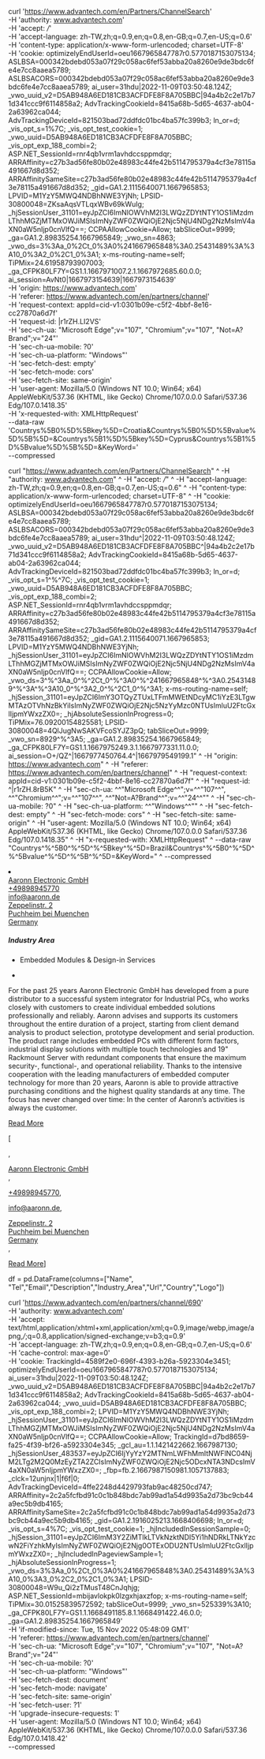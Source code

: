 curl 'https://www.advantech.com/en/Partners/ChannelSearch' \
  -H 'authority: www.advantech.com' \
  -H 'accept: */*' \
  -H 'accept-language: zh-TW,zh;q=0.9,en;q=0.8,en-GB;q=0.7,en-US;q=0.6' \
  -H 'content-type: application/x-www-form-urlencoded; charset=UTF-8' \
  -H 'cookie: optimizelyEndUserId=oeu1667965847787r0.5770187153075134; ASLBSA=000342bdebd053a07f29c058ac6fef53abba20a8260e9de3bdc6fe4e7cc8aaea5789; ASLBSACORS=000342bdebd053a07f29c058ac6fef53abba20a8260e9de3bdc6fe4e7cc8aaea5789; ai_user=31hdu|2022-11-09T03:50:48.124Z; _vwo_uuid_v2=D5AB948A6ED181CB3ACFDFE8F8A705BBC|94a4b2c2e17b71d341ccc9f6114858a2; AdvTrackingCookieId=8415a68b-5d65-4637-ab04-2a63962ca044; AdvTrackingDeviceId=821503bad72ddfdc01bc4ba57fc399b3; ln_or=d; _vis_opt_s=1%7C; _vis_opt_test_cookie=1; _vwo_uuid=D5AB948A6ED181CB3ACFDFE8F8A705BBC; _vis_opt_exp_188_combi=2; ASP.NET_SessionId=rnr4qb1vrm1avhdccsppmdqr; ARRAffinity=c27b3ad56fe80b02e48983c44fe42b5114795379a4cf3e78115a491667d8d352; ARRAffinitySameSite=c27b3ad56fe80b02e48983c44fe42b5114795379a4cf3e78115a491667d8d352; _gid=GA1.2.1115640071.1667965853; LPVID=M1YzY5MWQ4NDBhNWE3YjNh; LPSID-30800048=ZKsaAqsVTLqxWBv69kWuIg; _hjSessionUser_31101=eyJpZCI6ImNlOWVhM2I3LWQzZDYtNTY1OS1iMzdmLThhMGZjMTMxOWJiMSIsImNyZWF0ZWQiOjE2Njc5NjU4NDg2NzMsImV4aXN0aW5nIjp0cnVlfQ==; CCPAAllowCookie=Allow; tabSliceOut=9999; _ga=GA1.2.89835254.1667965849; _vwo_sn=4863; _vwo_ds=3%3Aa_0%2Ct_0%3A0%241667965848%3A0.25431489%3A%3A10_0%3A2_0%2C1_0%3A1; x-ms-routing-name=self; TiPMix=24.61958793907003; _ga_CFPK80LF7Y=GS1.1.1667971007.2.1.1667972685.60.0.0; ai_session=AvNt0|1667973154639|1667973154639' \
  -H 'origin: https://www.advantech.com' \
  -H 'referer: https://www.advantech.com/en/partners/channel' \
  -H 'request-context: appId=cid-v1:0301b09e-c5f2-4bbf-8e16-cc27870a6d7f' \
  -H 'request-id: |r1rZH.LI2VS' \
  -H 'sec-ch-ua: "Microsoft Edge";v="107", "Chromium";v="107", "Not=A?Brand";v="24"' \
  -H 'sec-ch-ua-mobile: ?0' \
  -H 'sec-ch-ua-platform: "Windows"' \
  -H 'sec-fetch-dest: empty' \
  -H 'sec-fetch-mode: cors' \
  -H 'sec-fetch-site: same-origin' \
  -H 'user-agent: Mozilla/5.0 (Windows NT 10.0; Win64; x64) AppleWebKit/537.36 (KHTML, like Gecko) Chrome/107.0.0.0 Safari/537.36 Edg/107.0.1418.35' \
  -H 'x-requested-with: XMLHttpRequest' \
  --data-raw 'Countrys%5B0%5D%5Bkey%5D=Croatia&Countrys%5B0%5D%5Bvalue%5D%5B%5D=&Countrys%5B1%5D%5Bkey%5D=Cyprus&Countrys%5B1%5D%5Bvalue%5D%5B%5D=&KeyWord=' \
  --compressed


curl "https://www.advantech.com/en/Partners/ChannelSearch" ^
  -H "authority: www.advantech.com" ^
  -H "accept: */*" ^
  -H "accept-language: zh-TW,zh;q=0.9,en;q=0.8,en-GB;q=0.7,en-US;q=0.6" ^
  -H "content-type: application/x-www-form-urlencoded; charset=UTF-8" ^
  -H "cookie: optimizelyEndUserId=oeu1667965847787r0.5770187153075134; ASLBSA=000342bdebd053a07f29c058ac6fef53abba20a8260e9de3bdc6fe4e7cc8aaea5789; ASLBSACORS=000342bdebd053a07f29c058ac6fef53abba20a8260e9de3bdc6fe4e7cc8aaea5789; ai_user=31hdu^|2022-11-09T03:50:48.124Z; _vwo_uuid_v2=D5AB948A6ED181CB3ACFDFE8F8A705BBC^|94a4b2c2e17b71d341ccc9f6114858a2; AdvTrackingCookieId=8415a68b-5d65-4637-ab04-2a63962ca044; AdvTrackingDeviceId=821503bad72ddfdc01bc4ba57fc399b3; ln_or=d; _vis_opt_s=1^%^7C; _vis_opt_test_cookie=1; _vwo_uuid=D5AB948A6ED181CB3ACFDFE8F8A705BBC; _vis_opt_exp_188_combi=2; ASP.NET_SessionId=rnr4qb1vrm1avhdccsppmdqr; ARRAffinity=c27b3ad56fe80b02e48983c44fe42b5114795379a4cf3e78115a491667d8d352; ARRAffinitySameSite=c27b3ad56fe80b02e48983c44fe42b5114795379a4cf3e78115a491667d8d352; _gid=GA1.2.1115640071.1667965853; LPVID=M1YzY5MWQ4NDBhNWE3YjNh; _hjSessionUser_31101=eyJpZCI6ImNlOWVhM2I3LWQzZDYtNTY1OS1iMzdmLThhMGZjMTMxOWJiMSIsImNyZWF0ZWQiOjE2Njc5NjU4NDg2NzMsImV4aXN0aW5nIjp0cnVlfQ==; CCPAAllowCookie=Allow; _vwo_ds=3^%^3Aa_0^%^2Ct_0^%^3A0^%^241667965848^%^3A0.25431489^%^3A^%^3A10_0^%^3A2_0^%^2C1_0^%^3A1; x-ms-routing-name=self; _hjSession_31101=eyJpZCI6ImY3OTQyZTUxLTFmMWEtNDcyMC1iYzE3LTgwMTAzOTVhNzBkYiIsImNyZWF0ZWQiOjE2Njc5NzYyMzc0NTUsImluU2FtcGxlIjpmYWxzZX0=; _hjAbsoluteSessionInProgress=0; TiPMix=76.09200154825581; LPSID-30800048=4QlJugNwSAKVFcoSYJZ3pQ; tabSliceOut=9999; _vwo_sn=8929^%^3A5; _ga=GA1.2.89835254.1667965849; _ga_CFPK80LF7Y=GS1.1.1667975249.3.1.1667977331.11.0.0; ai_session=O+/QZ^|1667977450764.4^|1667979549199.1" ^
  -H "origin: https://www.advantech.com" ^
  -H "referer: https://www.advantech.com/en/partners/channel" ^
  -H "request-context: appId=cid-v1:0301b09e-c5f2-4bbf-8e16-cc27870a6d7f" ^
  -H "request-id: ^|r1rZH.8rB5K" ^
  -H "sec-ch-ua: ^\^"Microsoft Edge^\^";v=^\^"107^\^", ^\^"Chromium^\^";v=^\^"107^\^", ^\^"Not=A?Brand^\^";v=^\^"24^\^"" ^
  -H "sec-ch-ua-mobile: ?0" ^
  -H "sec-ch-ua-platform: ^\^"Windows^\^"" ^
  -H "sec-fetch-dest: empty" ^
  -H "sec-fetch-mode: cors" ^
  -H "sec-fetch-site: same-origin" ^
  -H "user-agent: Mozilla/5.0 (Windows NT 10.0; Win64; x64) AppleWebKit/537.36 (KHTML, like Gecko) Chrome/107.0.0.0 Safari/537.36 Edg/107.0.1418.35" ^
  -H "x-requested-with: XMLHttpRequest" ^
  --data-raw "Countrys^%^5B0^%^5D^%^5Bkey^%^5D=Brazil&Countrys^%^5B0^%^5D^%^5Bvalue^%^5D^%^5B^%^5D=&KeyWord=" ^
  --compressed


<li class="partner-list">
<div class="image">
<div class="logo" style="background-image: url(https://wfcache.advantech.com/www/partner/images/partner_intro/COMPANY_LOGO/efc44e99-3c48-48b2-bb0b-bfcee0be2015.jpg);"></div>
<a href="https://wfcache.advantech.com/www/partner/images/partner_intro/Certificate/CP/6cbcd6aa-16cc-4812-bee8-05943102e222.pdf" target="_blank">
<div class="award" style="background-image: url(https://advcloudfiles.advantech.com.cn/web/Images/partner/Certificate.png);"></div>
</a>
</div>
<div class="info">
<div class="partner-info">
<a href="http://www.aaronn.de/" target="_blank"><div class="parter-name">Aaronn Electronic GmbH</div></a>
<div class="contact-detail">
<div class="wrap">
<div class="phone">
<a href="tel:+49898945770">+49898945770</a>
</div>
<div class="mail">
<div class="mail-list">
<a href="mailto:info@aaronn.de">info@aaronn.de</a>
</div>
</div>
</div>
<div class="wrap">
<div class="address">
<a href="https://www.google.com/maps/?q=Zeppelinstr. 2" target="_blank">
<div class="addr">Zeppelinstr. 2</div>
<div class="city">Puchheim bei Muenchen</div>
<div class="country">Germany</div>
</a>
</div>
</div>
</div>
</div>
<div class="industry-area">
<h5 class="result-subtitle">Industry Area</h5>
<ul class="tags">
<li>Embedded Modules &amp; Design-in Services</li>
</ul>
</div>
</div>
<div class="certification">
<ul>
<li style="background-image: url(https://wfcache.advantech.com/www/partner/images/Symbol/PCP_EIoT.jpg);"></li>
</ul>
</div>
<div class="description">
<p>For the past 25 years Aaronn Electronic GmbH has developed from a pure distributor to a successful system integrator for Industrial PCs, who works closely with customers to create individual embedded solutions professionally and reliably.
Aaronn advises and supports its customers throughout the entire duration of a project, starting from client demand analysis to product selection, prototype development and serial production. 
The product range includes embedded PCs with different form factors, industrial display solutions with multiple touch technologies and 19" Rackmount Server with redundant components that ensure the maximum security-, functional-, and operational reliability.
Thanks to the intensive cooperation with the leading manufacturers of embedded computer technology for more than 20 years, Aaronn is able to provide attractive purchasing conditions and the highest quality standards at any time.
The focus has never changed over time: In the center of Aaronn’s activities is always the customer.

</p>
<div class="btnwrap">
<a class="btn" href="/zh-cn/partners/channel/1360">Read More</a>
</div>
</div>
</li>

[
<a href="https://wfcache.advantech.com/www/partner/images/partner_intro/Certificate/CP/6cbcd6aa-16cc-4812-bee8-05943102e222.pdf" target="_blank">
<div class="award" style="background-image: url(https://advcloudfiles.advantech.com.cn/web/Images/partner/Certificate.png);"></div>
</a>, 

<a href="http://www.aaronn.de/" target="_blank"><div class="parter-name">Aaronn Electronic GmbH</div></a>, 

<a href="tel:+49898945770">+49898945770</a>, 

<a href="mailto:info@aaronn.de">info@aaronn.de</a>, 

<a href="https://www.google.com/maps/?q=Zeppelinstr. 2" target="_blank">
<div class="addr">Zeppelinstr. 2</div>
<div class="city">Puchheim bei Muenchen</div>
<div class="country">Germany</div>
</a>, 

<a class="btn" href="/zh-cn/partners/channel/1360">Read More</a>]


df = pd.DataFrame(columns=["Name", "Tel","Email","Description","Industry_Area","Url","Country","Logo"])


curl 'https://www.advantech.com/en/partners/channel/690' \
  -H 'authority: www.advantech.com' \
  -H 'accept: text/html,application/xhtml+xml,application/xml;q=0.9,image/webp,image/apng,*/*;q=0.8,application/signed-exchange;v=b3;q=0.9' \
  -H 'accept-language: zh-TW,zh;q=0.9,en;q=0.8,en-GB;q=0.7,en-US;q=0.6' \
  -H 'cache-control: max-age=0' \
  -H 'cookie: TrackingId=4589f2e0-696f-4393-b26a-5923304e3451; optimizelyEndUserId=oeu1667965847787r0.5770187153075134; ai_user=31hdu|2022-11-09T03:50:48.124Z; _vwo_uuid_v2=D5AB948A6ED181CB3ACFDFE8F8A705BBC|94a4b2c2e17b71d341ccc9f6114858a2; AdvTrackingCookieId=8415a68b-5d65-4637-ab04-2a63962ca044; _vwo_uuid=D5AB948A6ED181CB3ACFDFE8F8A705BBC; _vis_opt_exp_188_combi=2; LPVID=M1YzY5MWQ4NDBhNWE3YjNh; _hjSessionUser_31101=eyJpZCI6ImNlOWVhM2I3LWQzZDYtNTY1OS1iMzdmLThhMGZjMTMxOWJiMSIsImNyZWF0ZWQiOjE2Njc5NjU4NDg2NzMsImV4aXN0aW5nIjp0cnVlfQ==; CCPAAllowCookie=Allow; TrackingId=d7bd8659-fa25-4f39-bf26-a5923304e345; _gcl_au=1.1.1421422662.1667987130; _hjSessionUser_483537=eyJpZCI6IjYyYzY2MTNmLWFhMmItNWFlNC04NjM2LTg2M2Q0MzEyZTA2ZCIsImNyZWF0ZWQiOjE2Njc5ODcxNTA3NDcsImV4aXN0aW5nIjpmYWxzZX0=; _fbp=fb.2.1667987150981.1057137883; _clck=12unjnx|1|f6f|0; AdvTrackingDeviceId=4ffe2248d4429793fab9ac48250cd747; ARRAffinity=2c2a5fcfbd91c0c1b848bdc7ab99ad1a54d9935a2d73bc9cb44a9ec5b9db4165; ARRAffinitySameSite=2c2a5fcfbd91c0c1b848bdc7ab99ad1a54d9935a2d73bc9cb44a9ec5b9db4165; _gid=GA1.2.1916025213.1668406698; ln_or=d; _vis_opt_s=4%7C; _vis_opt_test_cookie=1; _hjIncludedInSessionSample=0; _hjSession_31101=eyJpZCI6ImM3Y2ZiMTlkLTVkNzktNDI5Yi1hNDRkLTNkYzcwN2FiYzhkMyIsImNyZWF0ZWQiOjE2Njg0OTExODU2NTUsImluU2FtcGxlIjpmYWxzZX0=; _hjIncludedInPageviewSample=1; _hjAbsoluteSessionInProgress=1; _vwo_ds=3%3Aa_0%2Ct_0%3A0%241667965848%3A0.25431489%3A%3A10_0%3A3_0%2C2_0%2C1_0%3A1; LPSID-30800048=W9u_Qi2zTMusT48CnJqhjg; ASP.NET_SessionId=mbijavlokpk0lzgxhjaxzfop; x-ms-routing-name=self; TiPMix=30.01525839572592; tabSliceOut=9999; _vwo_sn=525339%3A10; _ga_CFPK80LF7Y=GS1.1.1668491185.8.1.1668491422.46.0.0; _ga=GA1.2.89835254.1667965849' \
  -H 'if-modified-since: Tue, 15 Nov 2022 05:48:09 GMT' \
  -H 'referer: https://www.advantech.com/en/partners/channel' \
  -H 'sec-ch-ua: "Microsoft Edge";v="107", "Chromium";v="107", "Not=A?Brand";v="24"' \
  -H 'sec-ch-ua-mobile: ?0' \
  -H 'sec-ch-ua-platform: "Windows"' \
  -H 'sec-fetch-dest: document' \
  -H 'sec-fetch-mode: navigate' \
  -H 'sec-fetch-site: same-origin' \
  -H 'sec-fetch-user: ?1' \
  -H 'upgrade-insecure-requests: 1' \
  -H 'user-agent: Mozilla/5.0 (Windows NT 10.0; Win64; x64) AppleWebKit/537.36 (KHTML, like Gecko) Chrome/107.0.0.0 Safari/537.36 Edg/107.0.1418.42' \
  --compressed



  
